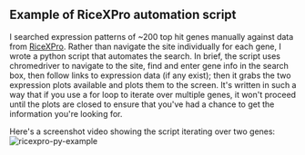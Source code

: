 ## Example of RiceXPro automation script
I searched expression patterns of ~200 top hit genes manually against data from [RiceXPro](https://ricexpro.dna.affrc.go.jp/RXP_4001/). Rather than navigate the site individually for each gene, I wrote a python script that automates the search. In brief, the script uses chromedriver to navigate to the site, find and enter gene info in the search box, then follow links to expression data (if any exist); then it grabs the two expression plots available and plots them to the screen. It's written in such a way that if you use a for loop to iterate over multiple genes, it won't proceed until the plots are closed to ensure that you've had a chance to get the information you're looking for.

Here's a screenshot video showing the script iterating over two genes:
![ricexpro-py-example](https://github.com/user-attachments/assets/32427c5f-be15-48d3-a9fc-30bf211aa7a8)






